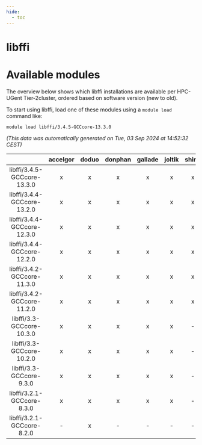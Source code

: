 ```yaml
---
hide:
  - toc
---
```


libffi
======

# Available modules


The overview below shows which libffi installations are available per HPC-UGent Tier-2cluster, ordered based on software version (new to old).

To start using libffi, load one of these modules using a `module load` command like:

```shell
module load libffi/3.4.5-GCCcore-13.3.0
```

*(This data was automatically generated on Tue, 03 Sep 2024 at 14:52:32 CEST)*  

| |accelgor|doduo|donphan|gallade|joltik|shinx|skitty|
| :---: | :---: | :---: | :---: | :---: | :---: | :---: | :---: |
|libffi/3.4.5-GCCcore-13.3.0|x|x|x|x|x|x|x|
|libffi/3.4.4-GCCcore-13.2.0|x|x|x|x|x|x|x|
|libffi/3.4.4-GCCcore-12.3.0|x|x|x|x|x|x|x|
|libffi/3.4.4-GCCcore-12.2.0|x|x|x|x|x|x|x|
|libffi/3.4.2-GCCcore-11.3.0|x|x|x|x|x|x|x|
|libffi/3.4.2-GCCcore-11.2.0|x|x|x|x|x|x|x|
|libffi/3.3-GCCcore-10.3.0|x|x|x|x|x|-|x|
|libffi/3.3-GCCcore-10.2.0|x|x|x|x|x|-|x|
|libffi/3.3-GCCcore-9.3.0|x|x|x|x|x|-|x|
|libffi/3.2.1-GCCcore-8.3.0|x|x|x|x|x|-|x|
|libffi/3.2.1-GCCcore-8.2.0|-|x|-|-|-|-|-|
